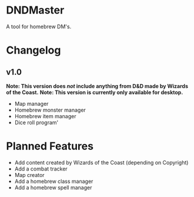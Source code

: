 # DNDMaster
A tool for homebrew DM's.
# Changelog
## v1.0
**Note: This version does _not_ include anything from D&D made by Wizards of the Coast.**
**Note: This version is currently only available for desktop.**
* Map manager
* Homebrew monster manager
* Homebrew item manager
* Dice roll program'
# Planned Features
* Add content created by Wizards of the Coast (depending on Copyright)
* Add a combat tracker
* Map creator
* Add a homebrew class manager
* Add a homebrew spell manager
